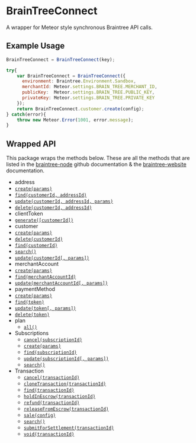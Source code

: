 # BrainTreeConnect #

A wrapper for Meteor style synchronous Braintree API calls.

## Example Usage ##

```javascript
BrainTreeConnect = BrainTreeConnect(key);

try{
    var BrainTreeConnect = BrainTreeConnect({
      environment: Braintree.Environment.Sandbox,
      merchantId: Meteor.settings.BRAIN_TREE.MERCHANT_ID,
      publicKey:  Meteor.settings.BRAIN_TREE.PUBLIC_KEY,
      privateKey: Meteor.settings.BRAIN_TREE.PRIVATE_KEY
    });
    return BrainTreeConnect.customer.create(config);
} catch(error){
    throw new Meteor.Error(1001, error.message);
}
```

## Wrapped API ##

This package wraps the methods below. These are all the methods that are listed in the [braintree-node](https://github.com/braintree/braintree_node) github documentation & the [braintree-website](https://developers.braintreepayments.com/javascript+node/start/hello-server) documentation.

 * address
  * [`create(params)`](https://developers.braintreepayments.com/javascript+node/reference/request/address/create)
  * [`find(customerId, addressId)`](https://developers.braintreepayments.com/javascript+node/reference/request/address/find)
  * [`update(customerId, addressId, params)`](https://developers.braintreepayments.com/javascript+node/reference/request/address/update)
  * [`delete(customerId, addressId)`](https://developers.braintreepayments.com/javascript+node/reference/request/address/delete)
 * clientToken
  * [`generate([customerId])`](https://developers.braintreepayments.com/javascript+node/reference/request/client-token/generate)
 * customer
  * [`create(params)`](https://developers.braintreepayments.com/javascript+node/reference/request/customer/create)
  * [`delete(customerId)`](https://developers.braintreepayments.com/javascript+node/reference/request/customer/delete)
  * [`find(customerId)`](https://developers.braintreepayments.com/javascript+node/reference/request/customer/find)
  * [`search()`](https://developers.braintreepayments.com/javascript+node/reference/request/customer/search)
  * [`update(customerId[, params])`](https://developers.braintreepayments.com/javascript+node/reference/request/customer/update)
 * merchantAccount
  * [`create(params)`](https://developers.braintreepayments.com/javascript+node/reference/request/merchant-account/create)
  * [`find(merchantAccountId)`](https://developers.braintreepayments.com/javascript+node/reference/request/merchant-account/find)
  * [`update(merchantAccountId[, params])`](https://developers.braintreepayments.com/javascript+node/reference/request/merchant-account/update)
 * paymentMethod
  * [`create(params)`](https://developers.braintreepayments.com/javascript+node/reference/request/payment-method/create)
  * [`find(token)`](https://developers.braintreepayments.com/javascript+node/reference/request/payment-method/find)
  * [`update(token[, params])`](https://developers.braintreepayments.com/javascript+node/reference/request/payment-method/update)
  * [`delete(token)`](https://developers.braintreepayments.com/javascript+node/reference/request/payment-method/delete)
 * plan
	 * [`all()`](https://developers.braintreepayments.com/javascript+node/reference/request/plan/all) 
 * Subscriptions
	 * [`cancel(subscriptionId)`](https://developers.braintreepayments.com/javascript+node/reference/request/subscription/cancel)
	 * [`create(params)`](https://developers.braintreepayments.com/javascript+node/reference/request/subscription/create)
	 * [`find(subscriptionId)`](https://developers.braintreepayments.com/javascript+node/reference/request/subscription/find)
	 * [`update(subscriptionId[, params])`](https://developers.braintreepayments.com/javascript+node/reference/request/subscription/update)
	 * [`search()`](https://developers.braintreepayments.com/javascript+node/reference/request/subscription/search)
 * Transaction
	 * [`cancel(transactionId)`](https://developers.braintreepayments.com/javascript+node/reference/request/transaction/cancel-release)
	 * [`cloneTransaction(transactionId)`](https://developers.braintreepayments.com/javascript+node/reference/request/transaction/clone-transaction)
	 * [`find(transactionId)`](https://developers.braintreepayments.com/javascript+node/reference/request/transaction/find)
	 * [`holdInEscrow(transactionId)`](https://developers.braintreepayments.com/javascript+node/reference/request/transaction/hold-in-escrow)
	 * [`refund(transactionId)`](https://developers.braintreepayments.com/javascript+node/reference/request/transaction/refund)
	 * [`releaseFromEscrow(transactionId)`](https://developers.braintreepayments.com/javascript+node/reference/request/transaction/release-from-escrow)
	 * [`sale(config)`](https://developers.braintreepayments.com/javascript+node/reference/request/transaction/sale)
	 * [`search()`](https://developers.braintreepayments.com/javascript+node/reference/request/transaction/search)
	 * [`submitForSettlement(transactionId)`](https://developers.braintreepayments.com/javascript+node/reference/request/transaction/submit-for-settlement)
	 * [`void(transactionId)`](https://developers.braintreepayments.com/javascript+node/reference/request/transaction/void)